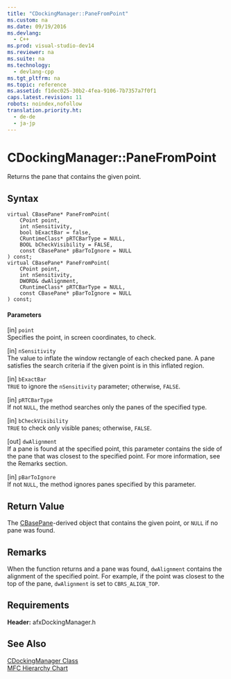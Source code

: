 ```yaml
---
title: "CDockingManager::PaneFromPoint"
ms.custom: na
ms.date: 09/19/2016
ms.devlang: 
  - C++
ms.prod: visual-studio-dev14
ms.reviewer: na
ms.suite: na
ms.technology: 
  - devlang-cpp
ms.tgt_pltfrm: na
ms.topic: reference
ms.assetid: f1dec025-30b2-4fea-9106-7b7357a7f0f1
caps.latest.revision: 11
robots: noindex,nofollow
translation.priority.ht: 
  - de-de
  - ja-jp
---
```

# CDockingManager::PaneFromPoint
Returns the pane that contains the given point.  
  
## Syntax  
  
```  
virtual CBasePane* PaneFromPoint(  
    CPoint point,  
    int nSensitivity,  
    bool bExactBar = false,  
    CRuntimeClass* pRTCBarType = NULL,  
    BOOL bCheckVisibility = FALSE,  
    const CBasePane* pBarToIgnore = NULL  
) const;  
virtual CBasePane* PaneFromPoint(  
    CPoint point,  
    int nSensitivity,  
    DWORD& dwAlignment,  
    CRuntimeClass* pRTCBarType = NULL,  
    const CBasePane* pBarToIgnore = NULL  
) const;  
```  
  
#### Parameters  
 [in] `point`  
 Specifies the point, in screen coordinates, to check.  
  
 [in] `nSensitivity`  
 The value to inflate the window rectangle of each checked pane. A pane satisfies the search criteria if the given point is in this inflated region.  
  
 [in] `bExactBar`  
 `TRUE` to ignore the `nSensitivity` parameter; otherwise, `FALSE`.  
  
 [in] `pRTCBarType`  
 If not `NULL`, the method searches only the panes of the specified type.  
  
 [in] `bCheckVisibility`  
 `TRUE` to check only visible panes; otherwise, `FALSE`.  
  
 [out] `dwAlignment`  
 If a pane is found at the specified point, this parameter contains the side of the pane that was closest to the specified point. For more information, see the Remarks section.  
  
 [in] `pBarToIgnore`  
 If not `NULL`, the method ignores panes specified by this parameter.  
  
## Return Value  
 The [CBasePane](../vs140/CBasePane-Class.md)-derived object that contains the given point, or `NULL` if no pane was found.  
  
## Remarks  
 When the function returns and a pane was found, `dwAlignment` contains the alignment of the specified point. For example, if the point was closest to the top of the pane, `dwAlignment` is set to `CBRS_ALIGN_TOP`.  
  
## Requirements  
 **Header:** afxDockingManager.h  
  
## See Also  
 [CDockingManager Class](../vs140/CDockingManager-Class.md)   
 [MFC Hierarchy Chart](../vs140/Hierarchy-Chart.md)
